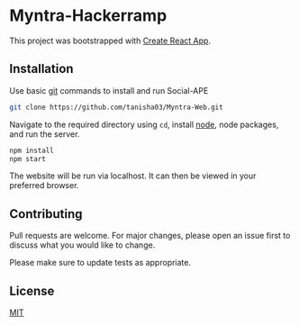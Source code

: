 # Myntra-Hackerramp

This project was bootstrapped with [Create React App](https://github.com/facebook/create-react-app).

## Installation

Use basic [git](https://services.github.com/on-demand/downloads/github-git-cheat-sheet.pdf) commands to install and run Social-APE

```bash
git clone https://github.com/tanisha03/Myntra-Web.git
```
Navigate to the required directory using ```cd```, install [node](https://nodejs.org/en/), node packages, and run the server.
```bash
npm install
npm start
```
The website will be run via localhost. It can then be viewed in your preferred browser.

## Contributing
Pull requests are welcome. For major changes, please open an issue first to discuss what you would like to change.

Please make sure to update tests as appropriate.

## License
[MIT](https://choosealicense.com/licenses/mit/)
